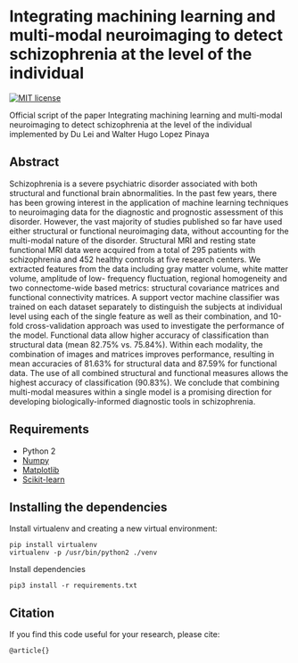 # Integrating machining learning and multi-modal neuroimaging to detect schizophrenia at the level of the individual
[![MIT license](http://img.shields.io/badge/license-MIT-brightgreen.svg)](https://github.com/Warvito/integrating-multi-modal-neuroimaging/blob/master/LICENSE)

Official script of the paper Integrating machining learning and multi-modal neuroimaging to detect schizophrenia at the level of the individual implemented by Du Lei and Walter Hugo Lopez Pinaya

## Abstract
Schizophrenia is a severe psychiatric disorder associated with both structural and
functional brain abnormalities. In the past few years, there has been growing interest
in the application of machine learning techniques to neuroimaging data for the
diagnostic and prognostic assessment of this disorder. However, the vast majority of
studies published so far have used either structural or functional neuroimaging data,
without accounting for the multi-modal nature of the disorder. Structural MRI and
resting state functional MRI data were acquired from a total of 295 patients with
schizophrenia and 452 healthy controls at five research centers. We extracted features
from the data including gray matter volume, white matter volume, amplitude of low-
frequency fluctuation, regional homogeneity and two connectome-wide based
metrics: structural covariance matrices and functional connectivity matrices. A
support vector machine classifier was trained on each dataset separately to distinguish
the subjects at individual level using each of the single feature as well as their
combination, and 10-fold cross-validation approach was used to investigate the
performance of the model. Functional data allow higher accuracy of classification
than structural data (mean 82.75% vs. 75.84%). Within each modality, the
combination of images and matrices improves performance, resulting in mean
accuracies of 81.63% for structural data and 87.59% for functional data. The use of all
combined structural and functional measures allows the highest accuracy of
classification (90.83%). We conclude that combining multi-modal measures within a
single model is a promising direction for developing biologically-informed diagnostic
tools in schizophrenia.



## Requirements
- Python 2
- [Numpy](http://www.numpy.org/)
- [Matplotlib](https://matplotlib.org/)
- [Scikit-learn](https://scikit-learn.org/)


## Installing the dependencies
Install virtualenv and creating a new virtual environment:

    pip install virtualenv
    virtualenv -p /usr/bin/python2 ./venv

Install dependencies

    pip3 install -r requirements.txt


## Citation
If you find this code useful for your research, please cite:

    @article{}
 